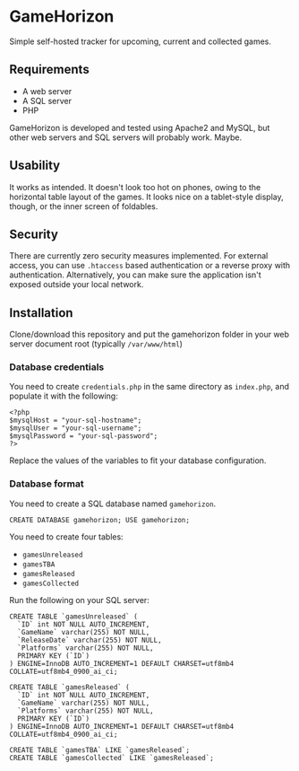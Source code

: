 # GameHorizon

Simple self-hosted tracker for upcoming, current and collected games.

## Requirements

* A web server
* A SQL server
* PHP

GameHorizon is developed and tested using Apache2 and MySQL, but other web servers and SQL servers will probably work. Maybe.

## Usability

It works as intended. It doesn't look too hot on phones, owing to the horizontal table layout of the games. It looks nice on a tablet-style display, though, or the inner screen of foldables. 

## Security

There are currently zero security measures implemented. For external access, you can use `.htaccess` based authentication or a reverse proxy with authentication. Alternatively, you can make sure the application isn't exposed outside your local network.

## Installation
Clone/download this repository and put the gamehorizon folder in your web server document root (typically `/var/www/html`)

### Database credentials

You need to create `credentials.php` in the same directory as `index.php`, and populate it with the following:

```
<?php
$mysqlHost = "your-sql-hostname";
$mysqlUser = "your-sql-username";
$mysqlPassword = "your-sql-password";
?>
```

Replace the values of the variables to fit your database configuration.

### Database format

You need to create a SQL database named `gamehorizon`.

```
CREATE DATABASE gamehorizon; USE gamehorizon;
```

You need to create four tables:

* `gamesUnreleased`
* `gamesTBA`
* `gamesReleased`
* `gamesCollected`

Run the following on your SQL server:

```
CREATE TABLE `gamesUnreleased` (
  `ID` int NOT NULL AUTO_INCREMENT,
  `GameName` varchar(255) NOT NULL,
  `ReleaseDate` varchar(255) NOT NULL,
  `Platforms` varchar(255) NOT NULL,
  PRIMARY KEY (`ID`)
) ENGINE=InnoDB AUTO_INCREMENT=1 DEFAULT CHARSET=utf8mb4 COLLATE=utf8mb4_0900_ai_ci;

CREATE TABLE `gamesReleased` (
  `ID` int NOT NULL AUTO_INCREMENT,
  `GameName` varchar(255) NOT NULL,
  `Platforms` varchar(255) NOT NULL,
  PRIMARY KEY (`ID`)
) ENGINE=InnoDB AUTO_INCREMENT=1 DEFAULT CHARSET=utf8mb4 COLLATE=utf8mb4_0900_ai_ci;

CREATE TABLE `gamesTBA` LIKE `gamesReleased`;
CREATE TABLE `gamesCollected` LIKE `gamesReleased`;
```